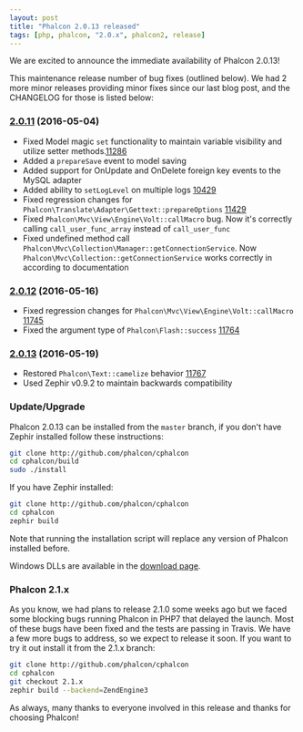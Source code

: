 ```yaml
---
layout: post
title: "Phalcon 2.0.13 released"
tags: [php, phalcon, "2.0.x", phalcon2, release]
---
```

We are excited to announce the immediate availability of Phalcon 2.0.13!

This maintenance release number of bug fixes (outlined below). We had 2 more minor releases providing minor fixes since our last blog post, and the CHANGELOG for those is listed below:

<!--more-->
### [2.0.11](https://github.com/phalcon/cphalcon/releases/tag/phalcon-v2.0.11) (2016-05-04)
- Fixed Model magic `set` functionality to maintain variable visibility and utilize setter methods.[11286](https://github.com/phalcon/cphalcon/issues/11286)
- Added a `prepareSave` event to model saving
- Added support for OnUpdate and OnDelete foreign key events to the MySQL adapter
- Added ability to `setLogLevel` on multiple logs [10429](https://github.com/phalcon/cphalcon/pull/10429)
- Fixed regression changes for `Phalcon\Translate\Adapter\Gettext::prepareOptions` [11429](https://github.com/phalcon/cphalcon/issues/11429)
- Fixed `Phalcon\Mvc\View\Engine\Volt::callMacro` bug. Now it's correctly calling `call_user_func_array` instead of `call_user_func`
- Fixed undefined method call `Phalcon\Mvc\Collection\Manager::getConnectionService`. Now `Phalcon\Mvc\Collection::getConnectionService` works correctly in according to documentation

### [2.0.12](https://github.com/phalcon/cphalcon/releases/tag/phalcon-v2.0.12) (2016-05-16)
- Fixed regression changes for `Phalcon\Mvc\View\Engine\Volt::callMacro` [11745](https://github.com/phalcon/cphalcon/issues/11745)
- Fixed the argument type of `Phalcon\Flash::success` [11764](https://github.com/phalcon/cphalcon/pull/11764)

### [2.0.13](https://github.com/phalcon/cphalcon/releases/tag/phalcon-v2.0.13) (2016-05-19)
- Restored `Phalcon\Text::camelize` behavior [11767](https://github.com/phalcon/cphalcon/issues/11767)
- Used Zephir v0.9.2 to maintain backwards compatibility

### Update/Upgrade

Phalcon 2.0.13 can be installed from the `master` branch, if you don't have Zephir installed follow these instructions:

```sh
git clone http://github.com/phalcon/cphalcon
cd cphalcon/build
sudo ./install
```

If you have Zephir installed:

```sh
git clone http://github.com/phalcon/cphalcon
cd cphalcon
zephir build
```

Note that running the installation script will replace any version of Phalcon installed before.

Windows DLLs are available in the [download page](https://phalcon.io/en/download/windows).

### Phalcon 2.1.x

As you know, we had plans to release 2.1.0 some weeks ago but we faced some blocking bugs running Phalcon in PHP7 that delayed the launch. Most of these bugs have been fixed and the tests are passing in Travis. We have a few more bugs to address, so we expect to release it soon. If you want to try it out install it from the 2.1.x branch:

```sh
git clone http://github.com/phalcon/cphalcon
cd cphalcon
git checkout 2.1.x
zephir build --backend=ZendEngine3
```

As always, many thanks to everyone involved in this release and thanks for choosing Phalcon!
